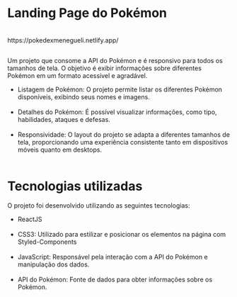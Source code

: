 <h1>Landing Page do Pokémon</h1> <br/>
https://pokedexmenegueli.netlify.app/
<br/>

##

<span> Um projeto que consome a API do Pokémon e é responsivo para todos os tamanhos de tela. 
O objetivo é exibir informações sobre diferentes Pokémon em um formato acessível e agradável.
</span>

<ul>
  <li>Listagem de Pokémon: O projeto permite listar os diferentes Pokémon disponíveis, exibindo seus nomes e imagens.</li><br/>
  <li>Detalhes do Pokémon: É possível visualizar informações, como tipo, habilidades, ataques e defesas.</li><br/>
  <li>Responsividade: O layout do projeto se adapta a diferentes tamanhos de tela, proporcionando uma experiência consistente tanto em dispositivos móveis quanto em desktops.</li><br/>
</ul>

##

<h1>Tecnologias utilizadas</h1>

O projeto foi desenvolvido utilizando as seguintes tecnologias:<br/>
<ul>
<li>ReactJS</li><br/>
<li>CSS3: Utilizado para estilizar e posicionar os elementos na página com Styled-Components</li><br/>
<li>JavaScript: Responsável pela interação com a API do Pokémon e manipulação dos dados.</li><br/>
<li>API do Pokémon: Fonte de dados para obter informações sobre os Pokémon.</li><br/>
</ul>
